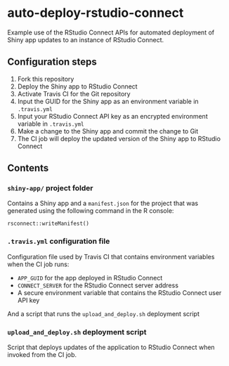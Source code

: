 # auto-deploy-rstudio-connect

Example use of the RStudio Connect APIs for automated deployment of Shiny app updates
to an instance of RStudio Connect.

## Configuration steps

1. Fork this repository
2. Deploy the Shiny app to RStudio Connect
3. Activate Travis CI for the Git repository
4. Input the GUID for the Shiny app as an environment variable in `.travis.yml`
5. Input your RStudio Connect API key as an encrypted environment variable in `.travis.yml`
6. Make a change to the Shiny app and commit the change to Git
7. The CI job will deploy the updated version of the Shiny app to RStudio Connect

## Contents

### `shiny-app/` project folder

Contains a Shiny app and a `manifest.json` for the project that was generated
using the following command in the R console:

```
rsconnect::writeManifest()
```

### `.travis.yml` configuration file

Configuration file used by Travis CI that contains environment variables when the CI job runs:

* `APP_GUID` for the app deployed in RStudio Connect
* `CONNECT_SERVER` for the RStudio Connect server address
* A secure environment variable that contains the RStudio Connect user API key

And a script that runs the `upload_and_deploy.sh` deployment script

### `upload_and_deploy.sh` deployment script

Script that deploys updates of the application to RStudio Connect when invoked from the CI job.
